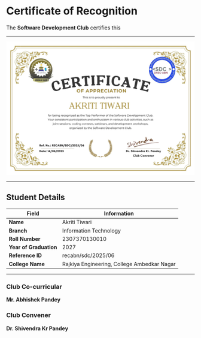 # Certificate of Recognition

The **Software Development Club** certifies this

---
![recabn/sdc/2025/04](https://github.com/Software-Development-Club-REC-ABN/SDC-open/blob/main/Assets/recabnsdc202506.jpg)


---
## Student Details

| Field               | Information              |
|---------------------|---------------------------|
| **Name**            | Akriti Tiwari             |
| **Branch**          | Information Technology    |
| **Roll Number**     | 2307370130010             |
| **Year of Graduation** | 2027                  |
| **Reference ID**      | recabn/sdc/2025/06      |
| **College Name**    |Rajkiya Engineering, College Ambedkar Nagar|

---

### Club Co-curricular 
**Mr. Abhishek Pandey**

### Club Convener  
**Dr. Shivendra Kr Pandey**
